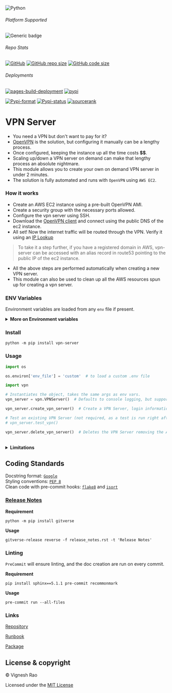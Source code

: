 ![Python](https://img.shields.io/badge/python-3.8%20%7C%203.9%20%7C%203.10%20%7C%203.11-blue)

###### Platform Supported
![Generic badge](https://img.shields.io/badge/Platform-MacOS|Windows-1f425f.svg)

###### Repo Stats
[![GitHub](https://img.shields.io/github/license/thevickypedia/vpn-server)][LICENSE]
[![GitHub repo size](https://img.shields.io/github/repo-size/thevickypedia/vpn-server)][API_REPO]
[![GitHub code size](https://img.shields.io/github/languages/code-size/thevickypedia/vpn-server)][API_REPO]

###### Deployments
[![pages-build-deployment](https://github.com/thevickypedia/vpn-server/actions/workflows/pages/pages-build-deployment/badge.svg)](https://github.com/thevickypedia/vpn-server/actions/workflows/pages/pages-build-deployment)
[![pypi](https://github.com/thevickypedia/vpn-server/actions/workflows/python-publish.yml/badge.svg)](https://github.com/thevickypedia/vpn-server/actions/workflows/python-publish.yml)

[![Pypi-format](https://img.shields.io/pypi/format/vpn-server)](https://pypi.org/project/vpn-server/#files)
[![Pypi-status](https://img.shields.io/pypi/status/vpn-server)](https://pypi.org/project/vpn-server)
[![sourcerank](https://img.shields.io/librariesio/sourcerank/pypi/vpn-server)](https://libraries.io/pypi/vpn-server)

# VPN Server
- You need a VPN but don't want to pay for it?
- [OpenVPN](https://openvpn.net/) is the solution, but configuring it manually can be a lengthy process.
- Once configured, keeping the instance up all the time costs **$$**.
- Scaling up/down a VPN server on demand can make that lengthy process an absolute nightmare.
- This module allows you to create your own on demand VPN server in under 2 minutes.
- The solution is fully automated and runs with `OpenVPN` using `AWS EC2`.

### How it works
- Create an AWS EC2 instance using a pre-built OpenVPN AMI.
- Create a security group with the necessary ports allowed.
- Configure the vpn server using SSH.
- Download the [OpenVPN client](https://openvpn.net/vpn-client/) and connect using the public DNS of the ec2 instance.
- All set! Now the internet traffic will be routed through the VPN. Verify it using an [IP Lookup](https://whatismyipaddress.com/)
> To take it a step further, if you have a registered domain in AWS,
> vpn-server can be accessed with an alias record in route53 pointing to the public IP of the ec2 instance.
- All the above steps are performed automatically when creating a new VPN server.
- This module can also be used to clean up all the AWS resources spun up for creating a vpn server.

### ENV Variables
Environment variables are loaded from any `env` file if present.

<details>
<summary><strong>More on Environment variables</strong></summary>

- **VPN_USERNAME** - Username to access `OpenVPN Connect` client.
- **VPN_PASSWORD** - Password to access `OpenVPN Connect` client.
- **VPN_PORT** - Port number for web interfaces. Defaults to `943`

- **IMAGE_ID** - AMI ID to be used. Defaults to a pre-built AMI from SSM parameter for [OpenVPN Access Server AMI Alias][AMI_ALIAS]
- **INSTANCE_TYPE** - Instance type to use for the VPN server. Defaults to `t2.micro` _(minimum memory requirement is 1 GiB)_
- **KEY_PAIR** - Name of the key pair file to connect to ec2. Defaults to `OpenVPN`
- **SECURITY_GROUP** - Name of the security group. Defaults to `OpenVPN Access Server`
- **VPN_INFO** - Name of the JSON file to dump the server information. Defaults to `vpn_info.json`
- **HOSTED_ZONE** - Domain name for the hosted zone.
- **SUBDOMAIN** - Alias record name using which the VPN server has to be accessed.

*Optionally `env vars` for AWS config (`AWS_PROFILE_NAME`, `AWS_ACCESS_KEY`, `AWS_SECRET_KEY`, `AWS_REGION_NAME`) can be setup.*
</details>

### Install
```shell
python -m pip install vpn-server
```

### Usage
```python
import os

os.environ['env_file'] = 'custom'  # to load a custom .env file

import vpn

# Instantiates the object, takes the same args as env vars.
vpn_server = vpn.VPNServer()  # Defaults to console logging, but supports custom logger.

vpn_server.create_vpn_server()  # Create a VPN Server, login information will be saved to a JSON file.

# Test an existing VPN Server (not required, as a test is run right after creation anyway)
# vpn_server.test_vpn()

vpn_server.delete_vpn_server()  # Deletes the VPN Server removing the AWS resources acquired during creation.
```

<br>

<details>
<summary><strong>Limitations</strong></summary>

Currently `expose` cannot handle, tunneling multiple port numbers without modifying the following env vars in the `.env` file.
```shell
KEY_PAIR        # SSH connection to AWS ec2
KEY_FILE        # Private key filename for self signed SSL
CERT_FILE       # Public certificate filename for self signed SSL
SERVER_INFO     # Filename to dump JSON data with server configuration information
SECURITY_GROUP  # Ingress and egress firewall rules to control traffic allowed via VPC
```
</details>

## Coding Standards
Docstring format: [`Google`](https://google.github.io/styleguide/pyguide.html#38-comments-and-docstrings) <br>
Styling conventions: [`PEP 8`](https://www.python.org/dev/peps/pep-0008/) <br>
Clean code with pre-commit hooks: [`flake8`](https://flake8.pycqa.org/en/latest/) and 
[`isort`](https://pycqa.github.io/isort/)

### [Release Notes](https://github.com/thevickypedia/vpn-server/blob/main/release_notes.rst)
**Requirement**
```shell
python -m pip install gitverse
```

**Usage**
```shell
gitverse-release reverse -f release_notes.rst -t 'Release Notes'
```

### Linting
`PreCommit` will ensure linting, and the doc creation are run on every commit.

**Requirement**
```shell
pip install sphinx==5.1.1 pre-commit recommonmark
```

**Usage**
```shell
pre-commit run --all-files
```

### Links
[Repository](https://github.com/thevickypedia/vpn-server)

[Runbook](https://thevickypedia.github.io/vpn-server/)

[Package](https://pypi.org/project/vpn-server/)

## License & copyright

&copy; Vignesh Rao

Licensed under the [MIT License][LICENSE]

[LICENSE]: https://github.com/thevickypedia/vpn-server/blob/main/LICENSE
[API_REPO]: https://api.github.com/repos/thevickypedia/vpn-server
[AMI_ALIAS]: https://aws.amazon.com/marketplace/server/configuration?productId=fe8020db-5343-4c43-9e65-5ed4a825c931#:~:text=Ami%20Alias
[PRODUCT_PAGE]: https://aws.amazon.com/marketplace/server/procurement?productId=fe8020db-5343-4c43-9e65-5ed4a825c931
